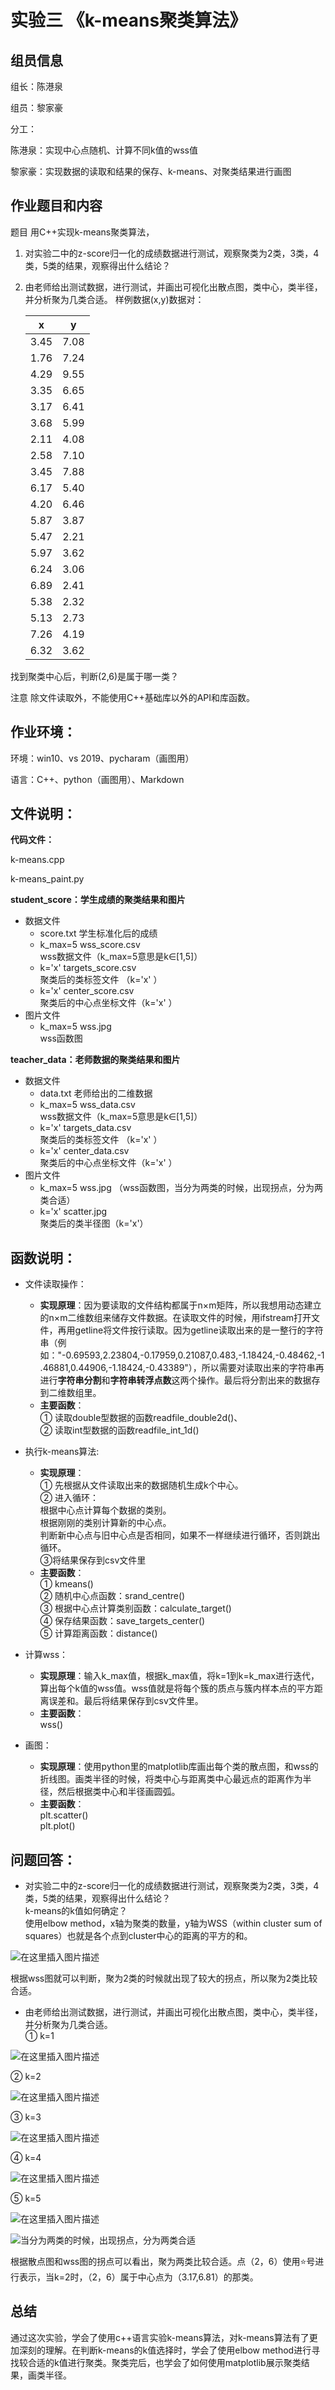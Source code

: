 ﻿#  实验三    《k-means聚类算法》
## 组员信息
组长：陈港泉

组员：黎家豪

分工：

陈港泉：实现中心点随机、计算不同k值的wss值

黎家豪：实现数据的读取和结果的保存、k-means、对聚类结果进行画图
## 作业题目和内容
题目
用C++实现k-means聚类算法，
1. 对实验二中的z-score归一化的成绩数据进行测试，观察聚类为2类，3类，4类，5类的结果，观察得出什么结论？
2. 由老师给出测试数据，进行测试，并画出可视化出散点图，类中心，类半径，并分析聚为几类合适。
样例数据(x,y)数据对：

    | x| y |
    | ------ | ------ |
    |3.45|7.08|
    |1.76|7.24|
    |4.29|9.55|
    |3.35|6.65|
    |3.17|6.41|
    |3.68|5.99|
    |2.11|4.08|
    |2.58|7.10|
    |3.45|7.88|
    |6.17|5.40|
    |4.20|6.46|
    |5.87|3.87|
    |5.47|2.21|
    |5.97|3.62|
    |6.24|3.06|
    |6.89|2.41|
    |5.38|2.32|
    |5.13|2.73|
    |7.26|4.19|
    |6.32|3.62|

找到聚类中心后，判断(2,6)是属于哪一类？

注意
除文件读取外，不能使用C++基础库以外的API和库函数。

## 作业环境：
环境：win10、vs 2019、pycharam（画图用）

语言：C++、python（画图用）、Markdown
## 文件说明：
**代码文件：**

k-means.cpp

k-means_paint.py

**student_score：学生成绩的聚类结果和图片**

* 数据文件
    * score.txt 学生标准化后的成绩
    * k_max=5 wss_score.csv  
    wss数据文件（k_max=5意思是k∈[1,5]）
    * k='x' targets_score.csv  
    聚类后的类标签文件 （k='x' ）
    * k='x' center_score.csv  
    聚类后的中心点坐标文件（k='x' ）
* 图片文件
    * k_max=5 wss.jpg  
    wss函数图


**teacher_data：老师数据的聚类结果和图片**

* 数据文件
    * data.txt 老师给出的二维数据
    * k_max=5 wss_data.csv  
    wss数据文件（k_max=5意思是k∈[1,5]）
    * k='x' targets_data.csv  
    聚类后的类标签文件 （k='x' ）
    * k='x' center_data.csv  
    聚类后的中心点坐标文件（k='x' ）
* 图片文件
    * k_max=5 wss.jpg  （wss函数图，当分为两类的时候，出现拐点，分为两类合适）
    * k='x' scatter.jpg  
    聚类后的类半径图（k='x'）



## 函数说明：

* 文件读取操作：  
    * **实现原理**：因为要读取的文件结构都属于n×m矩阵，所以我想用动态建立的n×m二维数组来储存文件数据。在读取文件的时候，用ifstream打开文件，再用getline将文件按行读取。因为getline读取出来的是一整行的字符串（例如："-0.69593,2.23804,-0.17959,0.21087,0.483,-1.18424,-0.48462,-1.46881,0.44906,-1.18424,-0.43389"），所以需要对读取出来的字符串再进行**字符串分割**和**字符串转浮点数**这两个操作。最后将分割出来的数据存到二维数组里。  
    * **主要函数**：  
    ① 读取double型数据的函数readfile_double2d()、  
    ② 读取int型数据的函数readfile_int_1d()

* 执行k-means算法:  
    * **实现原理**：  
    ① 先根据从文件读取出来的数据随机生成k个中心。  
    ② 进入循环：  
    根据中心点计算每个数据的类别。  
    根据刚刚的类别计算新的中心点。  
    判断新中心点与旧中心点是否相同，如果不一样继续进行循环，否则跳出循环。  
    ③将结果保存到csv文件里  
    * **主要函数**：  
    ① kmeans()  
    ② 随机中心点函数：srand_centre()  
    ③ 根据中心点计算类别函数：calculate_target()  
    ④ 保存结果函数：save_targets_center()  
    ⑤ 计算距离函数：distance()
* 计算wss：  
    * **实现原理**：输入k_max值，根据k_max值，将k=1到k=k_max进行迭代，算出每个k值的wss值。wss值就是将每个簇的质点与簇内样本点的平方距离误差和。最后将结果保存到csv文件里。  
    * **主要函数**：  
    wss()
* 画图：  
    * **实现原理**：使用python里的matplotlib库画出每个类的散点图，和wss的折线图。画类半径的时候，将类中心与距离类中心最远点的距离作为半径，然后根据类中心和半径画圆弧。  
    * **主要函数**：  
    plt.scatter()  
    plt.plot()

## 问题回答：
* 对实验二中的z-score归一化的成绩数据进行测试，观察聚类为2类，3类，4类，5类的结果，观察得出什么结论？    
    k-means的k值如何确定？  
    使用elbow method，x轴为聚类的数量，y轴为WSS（within cluster sum of squares）也就是各个点到cluster中心的距离的平方的和。

![在这里插入图片描述](https://img-blog.csdnimg.cn/20210110122151231.jpg?x-oss-process=image/watermark,type_ZmFuZ3poZW5naGVpdGk,shadow_10,text_aHR0cHM6Ly9ibG9nLmNzZG4ubmV0L3dlaXhpbl80Mzk3MjA1OQ==,size_16,color_FFFFFF,t_70)
    
根据wss图就可以判断，聚为2类的时候就出现了较大的拐点，所以聚为2类比较合适。
* 由老师给出测试数据，进行测试，并画出可视化出散点图，类中心，类半径，并分析聚为几类合适。  
    ① k=1

![在这里插入图片描述](https://img-blog.csdnimg.cn/20210110121903548.jpg?x-oss-process=image/watermark,type_ZmFuZ3poZW5naGVpdGk,shadow_10,text_aHR0cHM6Ly9ibG9nLmNzZG4ubmV0L3dlaXhpbl80Mzk3MjA1OQ==,size_16,color_FFFFFF,t_70)

② k=2

![在这里插入图片描述](https://img-blog.csdnimg.cn/20210110121955540.jpg?x-oss-process=image/watermark,type_ZmFuZ3poZW5naGVpdGk,shadow_10,text_aHR0cHM6Ly9ibG9nLmNzZG4ubmV0L3dlaXhpbl80Mzk3MjA1OQ==,size_16,color_FFFFFF,t_70)

③ k=3

![在这里插入图片描述](https://img-blog.csdnimg.cn/20210110122019626.jpg?x-oss-process=image/watermark,type_ZmFuZ3poZW5naGVpdGk,shadow_10,text_aHR0cHM6Ly9ibG9nLmNzZG4ubmV0L3dlaXhpbl80Mzk3MjA1OQ==,size_16,color_FFFFFF,t_70)

④ k=4

![在这里插入图片描述](https://img-blog.csdnimg.cn/20210110122046121.jpg?x-oss-process=image/watermark,type_ZmFuZ3poZW5naGVpdGk,shadow_10,text_aHR0cHM6Ly9ibG9nLmNzZG4ubmV0L3dlaXhpbl80Mzk3MjA1OQ==,size_16,color_FFFFFF,t_70)

⑤ k=5

![在这里插入图片描述](https://img-blog.csdnimg.cn/20210110122104770.jpg?x-oss-process=image/watermark,type_ZmFuZ3poZW5naGVpdGk,shadow_10,text_aHR0cHM6Ly9ibG9nLmNzZG4ubmV0L3dlaXhpbl80Mzk3MjA1OQ==,size_16,color_FFFFFF,t_70)  

![当分为两类的时候，出现拐点，分为两类合适](https://img-blog.csdnimg.cn/20210110121622496.jpg?x-oss-process=image/watermark,type_ZmFuZ3poZW5naGVpdGk,shadow_10,text_aHR0cHM6Ly9ibG9nLmNzZG4ubmV0L3dlaXhpbl80Mzk3MjA1OQ==,size_16,color_FFFFFF,t_70)

根据散点图和wss图的拐点可以看出，聚为两类比较合适。点（2，6）使用⭐号进行表示，当k=2时，（2，6）属于中心点为（3.17,6.81）的那类。


## 总结
通过这次实验，学会了使用c++语言实验k-means算法，对k-means算法有了更加深刻的理解。在判断k-means的k值选择时，学会了使用elbow method进行寻找较合适的k值进行聚类。聚类完后，也学会了如何使用matplotlib展示聚类结果，画类半径。

